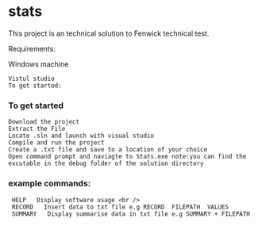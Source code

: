 # stats

This project is an technical solution to Fenwick technical test.

Requirements:

Windows machine
```
Vistul studio
To get started:
```
### To get started
```
Download the project
Extract the File
Locate .sln and launch with visual studio
Compile and run the project 
Create a .txt file and save to a location of your choice 
Open command prompt and naviagte to Stats.exe note:you can find the excutable in the debug folder of the solution directory
```

### example commands: <br />
```
 HELP   Display software usage <br />
 RECORD   Insert data to txt file e.g RECORD  FILEPATH  VALUES 
 SUMMARY   Display summarise data in txt file e.g SUMMARY + FILEPATH 
```